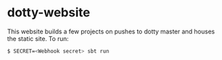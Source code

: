 dotty-website
=============

This website builds a few projects on pushes to dotty master and houses the
static site. To run:

```bash
$ SECRET=<Webhook secret> sbt run
```
